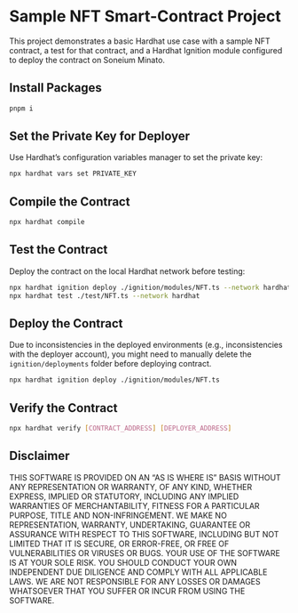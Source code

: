 # Sample NFT Smart-Contract Project

This project demonstrates a basic Hardhat use case with a sample NFT contract, a test for that contract, and a Hardhat Ignition module configured to deploy the contract on Soneium Minato.

## Install Packages

```bash
pnpm i
```

## Set the Private Key for Deployer

Use Hardhat’s configuration variables manager to set the private key:

```bash
npx hardhat vars set PRIVATE_KEY
```

## Compile the Contract

```bash
npx hardhat compile
```

## Test the Contract

Deploy the contract on the local Hardhat network before testing:

```bash
npx hardhat ignition deploy ./ignition/modules/NFT.ts --network hardhat
npx hardhat test ./test/NFT.ts --network hardhat
```

## Deploy the Contract

Due to inconsistencies in the deployed environments (e.g., inconsistencies with the deployer account), you might need to manually delete the `ignition/deployments` folder before deploying contract.

```bash
npx hardhat ignition deploy ./ignition/modules/NFT.ts
```

## Verify the Contract

```bash
npx hardhat verify [CONTRACT_ADDRESS] [DEPLOYER_ADDRESS]
```

## Disclaimer

THIS SOFTWARE IS PROVIDED ON AN “AS IS WHERE IS” BASIS WITHOUT ANY REPRESENTATION OR WARRANTY, OF ANY KIND, WHETHER EXPRESS, IMPLIED OR STATUTORY, INCLUDING ANY IMPLIED WARRANTIES OF MERCHANTABILITY, FITNESS FOR A PARTICULAR PURPOSE, TITLE AND NON-INFRINGEMENT. WE MAKE NO REPRESENTATION, WARRANTY, UNDERTAKING, GUARANTEE OR ASSURANCE WITH RESPECT TO THIS SOFTWARE, INCLUDING BUT NOT LIMITED THAT IT IS SECURE, OR ERROR-FREE, OR FREE OF VULNERABILITIES OR VIRUSES OR BUGS.
YOUR USE OF THE SOFTWARE IS AT YOUR SOLE RISK. YOU SHOULD CONDUCT YOUR OWN INDEPENDENT DUE DILIGENCE AND COMPLY WITH ALL APPLICABLE LAWS. WE ARE NOT RESPONSIBLE FOR ANY LOSSES OR DAMAGES WHATSOEVER THAT YOU SUFFER OR INCUR FROM USING THE SOFTWARE.

